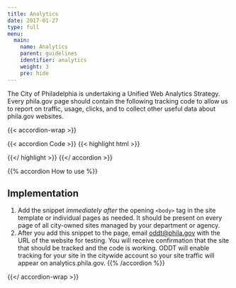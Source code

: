```yaml
---
title: Analytics
date: 2017-01-27
type: full
menu:
  main:
    name: Analytics
    parent: guidelines
    identifier: analytics
    weight: 3
    pre: hide
---
```


The City of Philadelphia is undertaking a Unified Web Analytics Strategy. Every phila.gov page should contain the following tracking code to allow us to report on traffic, usage, clicks, and to collect other useful data about phila.gov websites.

{{< accordion-wrap >}}

{{< accordion Code >}}
{{< highlight html >}}
<!-- Google Tag Manager [phila.gov] -->
<noscript><iframe src="https://www.googletagmanager.com/ns.html?id=GTM-MC6CR2"
height="0" width="0" style="display:none;visibility:hidden"></iframe></noscript>
<script>(function(w,d,s,l,i){w[l]=w[l]||[];w[l].push({'gtm.start':
new Date().getTime(),event:'gtm.js'});var f=d.getElementsByTagName(s)[0],
j=d.createElement(s),dl=l!='dataLayer'?'&l='+l:'';j.async=true;j.src=
'https://www.googletagmanager.com/gtm.js?id='+i+dl;f.parentNode.insertBefore(j,f);
})(window,document,'script','dataLayer','GTM-MC6CR2');</script>
<!-- End Google Tag Manager -->
{{</ highlight >}}
{{</ accordion >}}


{{% accordion How to use %}}
## Implementation

1. Add the snippet *immediately after* the opening `<body>` tag in the site template or individual pages as needed. It should be present on every page of all city-owned sites managed by your department or agency.
2. After you add this snippet to the page, email <a href="mailto:oddt@phila.gov">oddt@phila.gov</a> with the URL of the website for testing. You will receive confirmation that the site that should be tracked and the code is working. ODDT will enable tracking for your site in the citywide account so your site traffic will appear on analytics.phila.gov.
{{% /accordion %}}


{{</ accordion-wrap >}}
